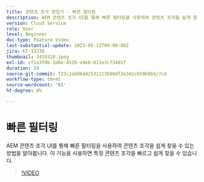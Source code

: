 ```yaml
---
title: 콘텐츠 조각 편집기 - 빠른 필터링
description: AEM 콘텐츠 조각 UI를 통해 빠른 필터링을 사용하여 콘텐츠 조각을 쉽게 찾을 수 있는 방법을 알아봅니다. 이 기능을 사용하면 특정 콘텐츠 조각을 빠르고 쉽게 찾을 수 있습니다.
version: Cloud Service
role: User
level: Beginner
doc-type: Feature Video
last-substantial-update: 2023-05-12T00:00:00Z
jira: KT-13238
thumbnail: 3419310.jpeg
exl-id: cf1a3f0b-1d0e-4526-a9eb-013a3c73401f
duration: 59
source-git-commit: f23c2ab86d42531113690df2e342c65060b5c7cd
workflow-type: tm+mt
source-wordcount: '61'
ht-degree: 0%

---
```


# 빠른 필터링

AEM 콘텐츠 조각 UI를 통해 빠른 필터링을 사용하여 콘텐츠 조각을 쉽게 찾을 수 있는 방법을 알아봅니다. 이 기능을 사용하면 특정 콘텐츠 조각을 빠르고 쉽게 찾을 수 있습니다.

>[!VIDEO](https://video.tv.adobe.com/v/3419310/?learn=on)
